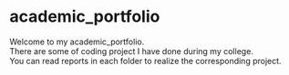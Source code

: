 # academic_portfolio
Welcome to my academic_portfolio. <br>
There are some of coding project I have done during my college. <br>
You can read reports in each folder to realize the corresponding project. <br>
